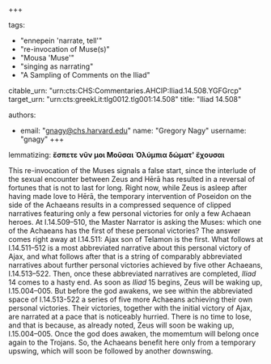 +++

tags:
- "ennepein &#39;narrate, tell&#39;"
- "re-invocation of Muse(s)"
- "Mousa &#39;Muse&#39;"
- "singing as narrating"
- "A Sampling of Comments on the Iliad"

citable_urn: "urn:cts:CHS:Commentaries.AHCIP:Iliad.14.508.YGFGrcp"
target_urn: "urn:cts:greekLit:tlg0012.tlg001:14.508"
title: "Iliad 14.508"

authors:
- email: "gnagy@chs.harvard.edu"
  name: "Gregory Nagy"
  username: "gnagy"
+++

<p>lemmatizing: <strong>ἔσπετε νῦν μοι Μοῦσαι Ὀλύμπια δώματ&#x27; ἔχουσαι</strong></p><p>This re-invocation of the Muses signals a false start, since the interlude of the sexual encounter between Zeus and Hērā has resulted in a reversal of fortunes that is not to last for long. Right now, while Zeus is asleep after having made love to Hērā, the temporary intervention of Poseidon on the side of the Achaeans results in a compressed sequence of clipped narratives featuring only a few personal victories for only a few Achaean heroes. At I.14.509–510, the Master Narrator is asking the Muses: which one of the Achaeans has the first of these personal victories? The answer comes right away at I.14.511: Ajax son of Telamon is the first. What follows at I.14.511–512 is a most abbreviated narrative about this personal victory of Ajax, and what follows after that is a string of comparably abbreviated narratives about further personal victories achieved by five other Achaeans, I.14.513–522. Then, once these abbreviated narratives are completed, <em>Iliad</em> 14 comes to a hasty end. As soon as <em>Iliad</em> 15 begins, Zeus will be waking up, I.15.004–005. But before the god awakens, we see within the abbreviated space of I.14.513-522 a series of five more Achaeans achieving their own personal victories. Their victories, together with the initial victory of Ajax, are narrated at a pace that is noticeably hurried. There is no time to lose, and that is because, as already noted, Zeus will soon be waking up, I.15.004–005. Once the god does awaken, the momemtum will belong once again to the Trojans. So, the Achaeans benefit here only from a temporary upswing, which will soon be followed by another downswing.</p>
